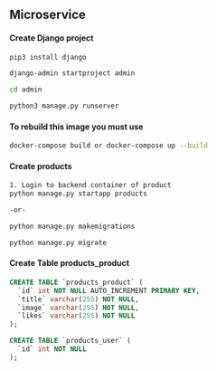 ## Microservice

#### Create Django project
```bash
pip3 install django

django-admin startproject admin

cd admin

python3 manage.py runserver
```

#### To rebuild this image you must use 

```bash
docker-compose build or docker-compose up --build
```

#### Create products 
```bash
1. Login to backend container of product
python manage.py startapp products

-or-

python manage.py makemigrations

python manage.py migrate
```

#### Create Table products_product
```sql
CREATE TABLE `products_product` (
  `id` int NOT NULL AUTO_INCREMENT PRIMARY KEY,
  `title` varchar(255) NOT NULL,
  `image` varchar(255) NOT NULL,
  `likes` varchar(255) NOT NULL
);

CREATE TABLE `products_user` (
  `id` int NOT NULL
);
```
